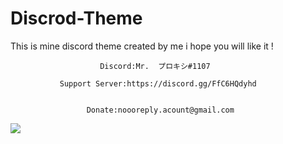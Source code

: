 # Discrod-Theme
This is mine discord theme created by me i hope you will like it !

                        Discord:Mr.  プロキシ#1107                                      
                                                                                             
               Support Server:https://discord.gg/FfC6HQdyhd                            
                                                                                          
                                                                                            
                     Donate:noooreply.acount@gmail.com                                 

![](https://cdn.discordapp.com/attachments/810223861961326613/821091547357380685/Screenshot_497.png)
